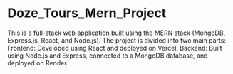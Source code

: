 # Doze_Tours_Mern_Project
This is a full-stack web application built using the MERN stack (MongoDB, Express.js, React, and Node.js). The project is divided into two main parts:  Frontend: Developed using React and deployed on Vercel. Backend: Built using Node.js and Express, connected to a MongoDB database, and deployed on Render.
